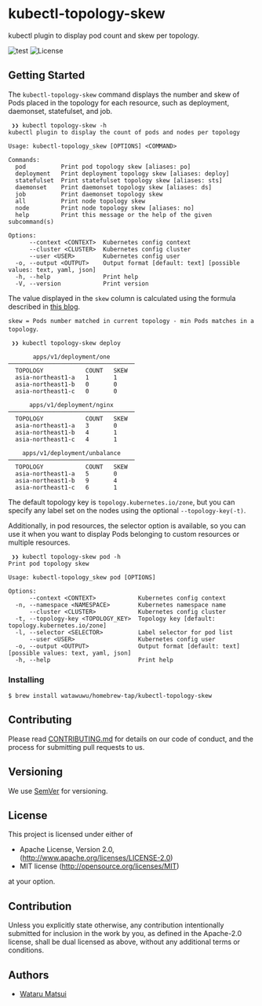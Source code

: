 # kubectl-topology-skew

kubectl plugin to display pod count and skew per topology.

![test](https://github.com/watawuwu/kubectl-topology-skew/workflows/Test/badge.svg?branch=main)
![License](https://img.shields.io/crates/l/bump-bin.svg)

## Getting Started

The `kubectl-topology-skew` command displays the number and skew of Pods placed in the topology for each resource, such as deployment, daemonset, statefulset, and job.

```
 ❯❯ kubectl topology-skew -h
kubectl plugin to display the count of pods and nodes per topology

Usage: kubectl-topology_skew [OPTIONS] <COMMAND>

Commands:
  pod          Print pod topology skew [aliases: po]
  deployment   Print deployment topology skew [aliases: deploy]
  statefulset  Print statefulset topology skew [aliases: sts]
  daemonset    Print daemonset topology skew [aliases: ds]
  job          Print daemonset topology skew
  all          Print node topology skew
  node         Print node topology skew [aliases: no]
  help         Print this message or the help of the given subcommand(s)

Options:
      --context <CONTEXT>  Kubernetes config context
      --cluster <CLUSTER>  Kubernetes config cluster
      --user <USER>        Kubernetes config user
  -o, --output <OUTPUT>    Output format [default: text] [possible values: text, yaml, json]
  -h, --help               Print help
  -V, --version            Print version
```

The value displayed in the `skew` column is calculated using the formula described in [this blog](https://kubernetes.io/blog/2020/05/introducing-podtopologyspread/#api-changes).

`skew = Pods number matched in current topology - min Pods matches in a topology`.

```
 ❯❯ kubectl topology-skew deploy

       apps/v1/deployment/one
────────────────────────────────────
  TOPOLOGY            COUNT   SKEW
  asia-northeast1-a   1       1
  asia-northeast1-b   0       0
  asia-northeast1-c   0       0

      apps/v1/deployment/nginx
────────────────────────────────────
  TOPOLOGY            COUNT   SKEW
  asia-northeast1-a   3       0
  asia-northeast1-b   4       1
  asia-northeast1-c   4       1

    apps/v1/deployment/unbalance
────────────────────────────────────
  TOPOLOGY            COUNT   SKEW
  asia-northeast1-a   5       0
  asia-northeast1-b   9       4
  asia-northeast1-c   6       1
```

The default topology key is `topology.kubernetes.io/zone`, but you can specify any label set on the nodes using the optional `--topology-key(-t)`.

Additionally, in pod resources, the selector option is available, so you can use it when you want to display Pods belonging to custom resources or multiple resources.

```
 ❯❯ kubectl topology-skew pod -h
Print pod topology skew

Usage: kubectl-topology_skew pod [OPTIONS]

Options:
      --context <CONTEXT>            Kubernetes config context
  -n, --namespace <NAMESPACE>        Kubernetes namespace name
      --cluster <CLUSTER>            Kubernetes config cluster
  -t, --topology-key <TOPOLOGY_KEY>  Topology key [default: topology.kubernetes.io/zone]
  -l, --selector <SELECTOR>          Label selector for pod list
      --user <USER>                  Kubernetes config user
  -o, --output <OUTPUT>              Output format [default: text] [possible values: text, yaml, json]
  -h, --help                         Print help
```

### Installing

```
$ brew install watawuwu/homebrew-tap/kubectl-topology-skew
```

## Contributing

Please read [CONTRIBUTING.md](https://gist.github.com/PurpleBooth/b24679402957c63ec426) for details on our code of conduct, and the process for submitting pull requests to us.

## Versioning

We use [SemVer](http://semver.org/) for versioning.

## License
This project is licensed under either of

- Apache License, Version 2.0, (http://www.apache.org/licenses/LICENSE-2.0)
- MIT license (http://opensource.org/licenses/MIT)

at your option.

## Contribution

Unless you explicitly state otherwise, any contribution intentionally submitted for inclusion in the work by you, as defined in the Apache-2.0 license, shall be dual licensed as above, without any additional terms or conditions.

## Authors

* [Wataru Matsui](watawuwu@3bi.tech)
